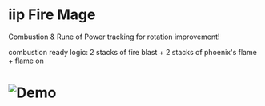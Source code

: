 iip Fire Mage
======

Combustion & Rune of Power tracking for rotation improvement!

combustion ready logic: 2 stacks of fire blast + 2 stacks of phoenix's flame + flame on

![Demo](http://i.cubeupload.com/U4IMS9.gif)
======
